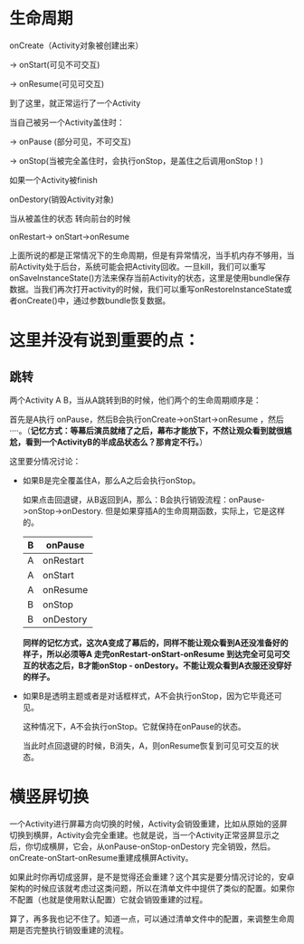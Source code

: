 # 生命周期

onCreate（Activity对象被创建出来） 

-> onStart(可见不可交互)

-> onResume(可见可交互)

到了这里，就正常运行了一个Activity



当自己被另一个Activity盖住时：

-> onPause (部分可见，不可交互)

-> onStop(当被完全盖住时，会执行onStop，是盖住之后调用onStop！)



如果一个Activity被finish

onDestory(销毁Activity对象)



当从被盖住的状态 转向前台的时候

onRestart-> onStart->onResume



上面所说的都是正常情况下的生命周期，但是有异常情况，当手机内存不够用，当前Activity处于后台，系统可能会把Activity回收。一旦kill，我们可以重写 onSaveInstanceState()方法来保存当前Activity的状态，这里是使用bundle保存数据。当我们再次打开activity的时候，我们可以重写onRestoreInstanceState或者onCreate()中，通过参数bundle恢复数据。

# 这里并没有说到重要的点：

## 跳转

两个Activity A B，当从A跳转到B的时候，他们两个的生命周期顺序是：

首先是A执行 onPause，然后B会执行onCreate->onStart->onResume ，然后····。（**记忆方式：等幕后演员就绪了之后，幕布才能放下，不然让观众看到就很尴尬，看到一个ActivityB的半成品状态么？那肯定不行。**）

这里要分情况讨论：

- 如果B是完全覆盖住A，那么A之后会执行onStop。

  如果点击回退键，从B返回到A，那么：B会执行销毁流程：onPause->onStop->onDestory. 但是如果穿插A的生命周期函数，实际上，它是这样的。

  | B    | onPause   |
  | ---- | --------- |
  | A    | onRestart |
  | A    | onStart   |
  | A    | onResume  |
  | B    | onStop    |
  | B    | onDestory |

  **同样的记忆方式，这次A变成了幕后的，同样不能让观众看到A还没准备好的样子，所以必须等A 走完onRestart-onStart-onResume 到达完全可见可交互的状态之后，B才能onStop - onDestory。不能让观众看到A衣服还没穿好的样子。**

- 如果B是透明主题或者是对话框样式，A不会执行onStop，因为它毕竟还可见。

  这种情况下，A不会执行onStop。它就保持在onPause的状态。

  当此时点回退键的时候，B消失，A，则onResume恢复到可见可交互的状态。

  

# 横竖屏切换

一个Activity进行屏幕方向切换的时候，Activity会销毁重建，比如从原始的竖屏切换到横屏，Activity会完全重建。也就是说，当一个Activity正常竖屏显示之后，你切成横屏，它会，从onPause-onStop-onDestory 完全销毁，然后。onCreate-onStart-onResume重建成横屏Activity。

如果此时你再切成竖屏，是不是觉得还会重建？这个其实是要分情况讨论的，安卓架构的时候应该就考虑过这类问题，所以在清单文件中提供了类似的配置。如果你不配置（也就是使用默认配置）它就会销毁重建的过程。

算了，再多我也记不住了。知道一点，可以通过清单文件中的配置，来调整生命周期是否完整执行销毁重建的流程。

